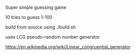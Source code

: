 Super simple guessing game

10 tries to guess 1-100

build from source using ./build.sh

uses LCG pseudo-random number generator

https://en.wikipedia.org/wiki/Linear_congruential_generator
